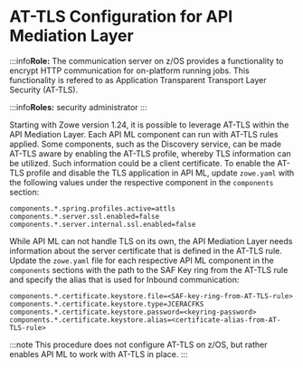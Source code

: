 # AT-TLS Configuration for API Mediation Layer
:::info**Role:** 
The communication server on z/OS provides a functionality to encrypt HTTP communication for on-platform running jobs. This functionality is refered to as Application Transparent Transport Layer Security (AT-TLS). 

:::info**Roles:** security administrator
:::

Starting with Zowe version 1.24, it is possible to leverage AT-TLS within the API Mediation Layer. Each API ML component can run with AT-TLS rules applied. Some components, such as the Discovery service, can be made AT-TLS aware by enabling the AT-TLS profile, whereby TLS information can be utilized. Such information could be a client certificate. To enable the AT-TLS profile and disable the TLS application in API ML, update `zowe.yaml` with the following values under the respective component in the `components` section:
```
components.*.spring.profiles.active=attls
components.*.server.ssl.enabled=false
components.*.server.internal.ssl.enabled=false
```
While API ML can not handle TLS on its own, the API Mediation Layer needs information about the server certificate that is defined in the AT-TLS rule. Update the `zowe.yaml` file for each respective API ML component in the `components` sections with the path to the SAF Key ring from the AT-TLS rule and specify the alias that is used for Inbound communication:
```
components.*.certificate.keystore.file=<SAF-key-ring-from-AT-TLS-rule>
components.*.certificate.keystore.type=JCERACFKS
components.*.certificate.keystore.password=<keyring-password>
components.*.certificate.keystore.alias=<certificate-alias-from-AT-TLS-rule>
```
:::note
This procedure does not configure AT-TLS on z/OS, but rather enables API ML to work with AT-TLS in place.
:::
